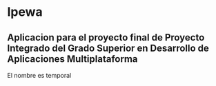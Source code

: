 # Ipewa
## Aplicacion para el proyecto final de Proyecto Integrado del Grado Superior en Desarrollo de Aplicaciones Multiplataforma

El nombre es temporal
